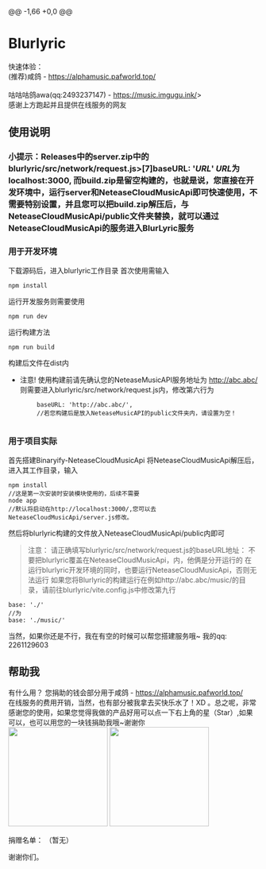 @@ -1,66 +0,0 @@
# Blurlyric

快速体验：<br>
<a herf="https://alphamusic.pafworld.top/">(推荐)咸鸽 - https://alphamusic.pafworld.top/</a><br>
<br>
<a herf="https://music.imgugu.ink/">咕咕咕鸽awa(qq:2493237147) - https://music.imgugu.ink/</a>><br>
感谢上方跑起并且提供在线服务的网友

## 使用说明
### 小提示：Releases中的server.zip中的blurlyric/src/network/request.js>[7]baseURL: '*URL*' *URL*为localhost:3000, 而build.zip是留空构建的，也就是说，您直接在开发环境中，运行server和NeteaseCloudMusicApi即可快速使用，不需要特别设置，并且您可以把build.zip解压后，与NeteaseCloudMusicApi/public文件夹替换，就可以通过NeteaseCloudMusicApi的服务进入BlurLyric服务

### 用于开发环境
下载源码后，进入blurlyric工作目录
首次使用需输入
```
npm install
```
运行开发服务则需要使用
```
npm run dev
```
运行构建方法
```
npm run build
```
构建后文件在dist内
* 注意! 使用构建前请先确认您的NeteaseMusicAPI服务地址为 http://abc.abc/ 则需要进入blurlyric/src/network/request.js内，修改第六行为
```
        baseURL: 'http://abc.abc/',
        //若您构建后是放入NeteaseMusicAPI的public文件夹内，请设置为空！
        
```
### 用于项目实际
首先搭建<a herf="https://github.com/Binaryify/NeteaseCloudMusicApi">Binaryify-NeteaseCloudMusicApi</a>
将NeteaseCloudMusicApi解压后，进入其工作目录，输入
```
npm install
//这是第一次安装时安装模块使用的，后续不需要
node app
//默认将启动在http://localhost:3000/,您可以去NeteaseCloudMusicApi/server.js修改。
```
然后将blurlyric构建的文件放入NeteaseCloudMusicApi/public内即可

> 注意：
> 请正确填写blurlyric/src/network/request.js的baseURL地址：
> 不要把blurlyric覆盖在NeteaseCloudMusicApi，内，他俩是分开运行的
> 在运行blurlyric开发环境的同时，也要运行NeteaseCloudMusicApi，否则无法运行
> 如果您将Blurlyric的构建运行在例如http://abc.abc/music/的目录，请前往blurlyric/vite.config.js中修改第九行
```
base: './'
//为
base: './music/'
```

当然，如果你还是不行，我在有空的时候可以帮您搭建服务哦~
我的qq: 2261129603

## 帮助我
有什么用？ 您捐助的钱会部分用于<a herf="https://alphamusic.pafworld.top/">咸鸽 - https://alphamusic.pafworld.top/</a><br>在线服务的费用开销，当然，也有部分被我拿去买快乐水了！XD 。总之呢，非常感谢您的使用，如果您觉得我做的产品好用可以点一下右上角的星（Star）,如果可以，也可以用您的一块钱捐助我哦~谢谢你<br>
<img style="width: 200px" src="https://gozaoo.github.io/image/zfbSK.jpg">
<img style="width: 200px" src="https://gozaoo.github.io/image/wxSK.png"><br>

捐赠名单：
（暂无）

谢谢你们。